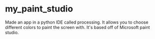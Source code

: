 # my_paint_studio
Made an app in a python IDE called processing. It allows you to choose different colors to paint the screen with. It's based off of Microsoft 
paint studio.
